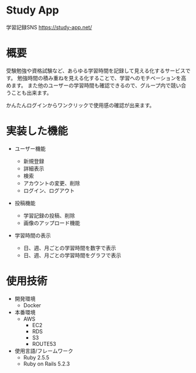 # Study App
学習記録SNS
https://study-app.net/

# 概要
受験勉強や資格試験など、あらゆる学習時間を記録して見える化するサービスです。
勉強時間の積み重ねを見える化することで、学習へのモチベーションを高めます。
また他のユーザーの学習時間も確認できるので、グループ内で競い合うことも出来ます。

かんたんログインからワンクリックで使用感の確認が出来ます。

# 実装した機能
* ユーザー機能
  * 新規登録
  * 詳細表示
  * 検索
  * アカウントの変更、削除
  * ログイン、ログアウト

* 投稿機能
  * 学習記録の投稿、削除
  * 画像のアップロード機能

* 学習時間の表示
  * 日、週、月ごとの学習時間を数字で表示
  * 日、週、月ごとの学習時間をグラフで表示

# 使用技術
* 開発環境
  * Docker
* 本番環境
  * AWS
    * EC2
    * RDS
    * S3
    * ROUTE53
* 使用言語/フレームワーク
  * Ruby 2.5.5
  * Ruby on Rails 5.2.3
